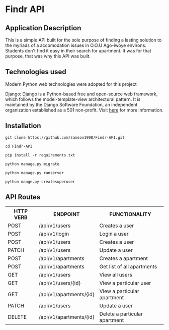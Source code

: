 # Findr API


## Application Description
This is a simple API built for the sole purpose of finding a lasting solution to the myriads of a accomodation issues in O.O.U Ago-iwoye environs. Students don't find it easy in their search for apartment. It was for that purpose, that was why this API was built.

## Technologies used

Modern Python web technologies were adopted for this project

Django: Django is a Python-based free and open-source web framework, which follows the model-template-view architectural pattern. It is maintained by the Django Software Foundation, an independent organization established as a 501 non-profit.
Visit [here](https://djangoproject.com/) for more information.



## Installation

```
git clone https://github.com/samson1998/Findr-API.git

cd Findr-API

pip install -r requirements.txt

python manage.py migrate

python manage.py runserver

python mange.py createsuperuser
```


## API Routes

<table>
<tr><th>HTTP VERB</th><th>ENDPOINT</th><th>FUNCTIONALITY</th></tr>
<tr><td>POST</td> <td>/api/v1/users</td>  <td>Creates a user</td></tr>
<tr><td>POST</td> <td>/api/v1/login</td>  <td>Login a user</td></tr>
<tr><td>POST</td> <td>/api/v1/users</td>  <td>Creates a user</td></tr>
<tr><td>PATCH</td> <td>/api/v1/users</td>  <td>Update a user</td></tr>
    
<tr><td>POST</td> <td>/api/v1/apartments</td>  <td>Creates a apartment</td></tr>
<tr><td>POST</td> <td>/api/v1/apartments</td>  <td>Get list of all apartments</td></tr>

<tr><td>GET</td> <td>/api/v1/users</td>  <td>View all users</td></tr>
<tr><td>GET</td> <td>/api/v1/users/{id}</td>  <td>View a particular user</td></tr>
<tr><td>GET</td> <td>/api/v1/apartments/{id}</td>  <td>View a particular apartment</td></tr>
<tr><td>PATCH</td> <td>/api/v1/users</td>  <td>Update a user</td></tr>
<tr><td>DELETE</td> <td>/api/v1/apartments/{id}</td>  <td>Delete a particular apartment</td></tr>




</table>
